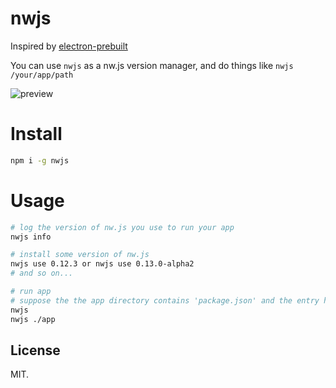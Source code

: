 # nwjs

Inspired by [electron-prebuilt](https://github.com/mafintosh/electron-prebuilt)

You can use `nwjs` as a nw.js version manager, and do things like `nwjs /your/app/path`

![preview](http://ww4.sinaimg.cn/large/a15b4afegw1eun3wckiwwg20v70i4x5c.gif)

# Install

```bash
npm i -g nwjs
```

# Usage

```bash
# log the version of nw.js you use to run your app
nwjs info

# install some version of nw.js
nwjs use 0.12.3 or nwjs use 0.13.0-alpha2
# and so on...

# run app
# suppose the the app directory contains 'package.json' and the entry html file
nwjs
nwjs ./app
```

## License

MIT.
